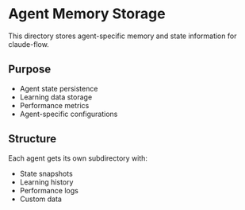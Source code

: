 # Agent Memory Storage

This directory stores agent-specific memory and state information for claude-flow.

## Purpose
- Agent state persistence
- Learning data storage
- Performance metrics
- Agent-specific configurations

## Structure
Each agent gets its own subdirectory with:
- State snapshots
- Learning history
- Performance logs
- Custom data